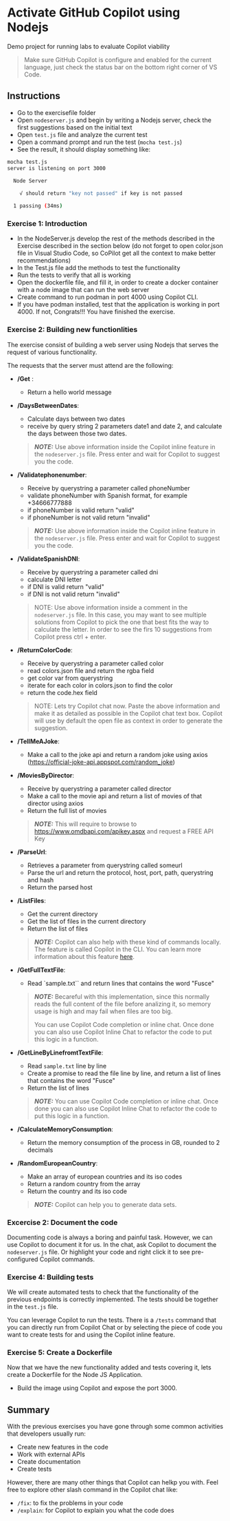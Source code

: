 # Activate GitHub Copilot using Nodejs 

Demo project for running labs to evaluate Copilot viability

> Make sure GitHub Copilot is configure and enabled for the current language, just check the status bar on the bottom right corner of VS Code.

## Instructions

- Go to the exercisefile folder
- Open `nodeserver.js` and begin by writing a Nodejs server, check the first suggestions based on the initial text
- Open `test.js` file and analyze the current test
- Open a command prompt and run the test (`mocha test.js`)
- See the result, it should display something like:

``` bash
mocha test.js
server is listening on port 3000

  Node Server
    
    √ should return "key not passed" if key is not passed

  1 passing (34ms)

```

### Exercise 1: Introduction


- In the NodeServer.js develop the rest of the methods described in the Exercise described in the section below (do not forget to open color.json file in Visual Studio Code, so CoPilot get all the context to make better recommendations)
- In the Test.js file add the methods to test the functionality
- Run the tests to verify that all is working 
- Open the dockerfile file, and fill it, in order to create a docker container with a node image that can run the web server
- Create command to run podman in port 4000 using Copilot CLI.
- If you have podman installed, test that the application is working in port 4000. If not, Congrats!!! You have finished the exercise.

### Exercise 2: Building new functionlities

The exercise consist of building a web server using Nodejs that serves the request of various functionality.

The requests that the server must attend are the following:

- **/Get** : 

  * Return a hello world message

- **/DaysBetweenDates**: 

  * Calculate days between two dates
  * receive by query string 2 parameters date1 and date 2, and calculate the days between those two dates.

  > **_NOTE:_** Use above information inside the Copilot inline feature in the `nodeserver.js` file. Press enter and wait for Copilot to suggest you the code.


- **/Validatephonenumber**: 

  * Receive by querystring a parameter called phoneNumber 
  * validate phoneNumber with Spanish format, for example +34666777888
  * if phoneNumber is valid return "valid"
  * if phoneNumber is not valid return "invalid"

  > **_NOTE:_** Use above information inside the Copilot inline feature in the `nodeserver.js` file. Press enter and wait for Copilot to suggest you the code.


- **/ValidateSpanishDNI**:

  * Receive by querystring a parameter called dni
  * calculate DNI letter
  * if DNI is valid return "valid"
  * if DNI is not valid return "invalid"

  > NOTE: Use above information inside a comment in the `nodeserver.js` file. In this case, you may want to see multiple solutions from Copilot to pick the one that best fits the way to calculate the letter. In order to see the firs 10 suggestions from Copilot press ctrl + enter.


- **/ReturnColorCode**:

  * Receive by querystring a parameter called color
  * read colors.json file and return the rgba field
  * get color var from querystring
  * iterate for each color in colors.json to find the color
  * return the code.hex field

  > NOTE: Lets try Copilot chat now. Paste the above information and make it as detailed as possible in the Copilot chat text box. Copilot will use by default the open file as context in order to generate the suggestion.

- **/TellMeAJoke**:

  * Make a call to the joke api and return a random joke using axios (https://official-joke-api.appspot.com/random_joke)
        

- **/MoviesByDirector**:

  * Receive by querystring a parameter called director
  * Make a call to the movie api  and return a list of movies of that director using axios
  * Return the full list of movies

  > **_NOTE:_** This will require to browse to https://www.omdbapi.com/apikey.aspx and request a FREE API Key


- **/ParseUrl**:

  * Retrieves a parameter from querystring called someurl
  * Parse the url and return the protocol, host, port, path, querystring and hash
  * Return the parsed host

- **/ListFiles**:

  * Get the current directory
  * Get the list of files in the current directory
  * Return the list of files

  > **_NOTE:_** Copilot can also help with these kind of commands locally. The feature is called Copilot in the CLI. You can learn more information about this feature [here](https://docs.github.com/en/copilot/github-copilot-in-the-cli/about-github-copilot-in-the-cli).


- **/GetFullTextFile**:

  * Read `sample.txt`` and return lines that contains the word "Fusce"

  > **_NOTE:_** Becareful with this implementation, since this normally reads the full content of the file before analizing it, so memory usage is high and may fail when files are too big.
  >
  > You can use Copilot Code completion or inline chat. Once done you can also use Copilot Inline Chat to refactor the code to put this logic in a function.

- **/GetLineByLinefromtTextFile**:

  * Read `sample.txt` line by line
  * Create a promise to read the file line by line, and return a list of lines that contains the word "Fusce"
  * Return the list of lines

  > **_NOTE:_** You can use Copilot Code completion or inline chat. Once done you can also use Copilot Inline Chat to refactor the code to put this logic in a function.

- **/CalculateMemoryConsumption**:

  * Return the memory consumption of the process in GB, rounded to 2 decimals


- **/RandomEuropeanCountry**:

  * Make an array of european countries and its iso codes
  * Return a random country from the array
  * Return the country and its iso code

  > **_NOTE:_** Copilot can help you to generate data sets.

### Excercise 2: Document the code

Documenting code is always a boring and painful task. However, we can use Copilot to document it for us. In the chat, ask Copilot to document the `nodeserver.js` file. Or highlight your code and right click it to see pre-configured Copilot commands.

### Exercise 4: Building tests

We will create automated tests to check that the functionality of the previous endpoints is correctly implemented. The tests should be together in the `test.js` file.

You can leverage Copilot to run the tests. There is a `/tests` command that you can directly run from Copilot Chat or by selecting the piece of code you want to create tests for and using the Copilot inline feature. 

### Exercise 5: Create a Dockerfile

Now that we have the new functionality added and tests covering it, lets create a Dockerfile for the Node JS Application.

- Build the image using Copilot and expose the port 3000.

## Summary

With the previous exercises you have gone through some common activities that developers usually run:
- Create new features in the code
- Work with external APIs
- Create documentation
- Create tests

However, there are many other things that Copilot can helkp you with. Feel free to explore other slash command in the Copilot chat like:
- `/fix`: to fix the problems in your code
- `/explain`: for Copilot to explain you what the code does
